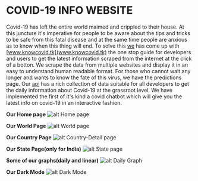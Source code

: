 # COVID-19 INFO WEBSITE

Covid-19 has left the entire world maimed and crippled to their house. At this juncture it's imperative for people to be aware about the tips and tricks to be safe from this fatal disease and at the same time people are anxious as to know when this thing will end. To solve this [we](www.thinkingtomorrow.cf) has come up with [www.knowcovid.tk](www.knowcovid.tk) the one stop guide for developers and users to get the latest information scraped from the internet at the click of a botton. We scrape the data from multiple websites and display it in an easy to understand human readable format. For those who cannot wait any longer and wants to know the fate of this virus, we have the predictions page. Our [api](www.knowcovid.tk/api) has a rich collection of data suitable for all developers to get the daily information about Covid-19 at the grassroot level. We have implemented the first of it's kind a covid chatbot which will give you the latest info on covid-19 in an interactive fashion.

**Our Home page**
![alt Home page](https://github.com/thinking-tomorrow/Covid19/blob/master/images/home.jpg?raw=true)


**Our World Page**
![alt World page](https://github.com/thinking-tomorrow/Covid19/blob/master/images/world.jpg?raw=true)


**Our Country Page**
![alt Country-Detail page](https://github.com/thinking-tomorrow/Covid19/blob/master/images/country-details.jpg?raw=true)

**Our State Page(only for India)**
![alt State page](https://github.com/thinking-tomorrow/Covid19/blob/master/images/state.jpg?raw=true)


**Some of our graphs(daily and linear)**
![alt Daily Graph](https://github.com/thinking-tomorrow/Covid19/blob/master/images/linear_graph.jpg?raw=true)


**Our Dark Mode**
![alt Dark Mode](https://github.com/thinking-tomorrow/Covid19/blob/master/images/dark.jpg?raw=true)
